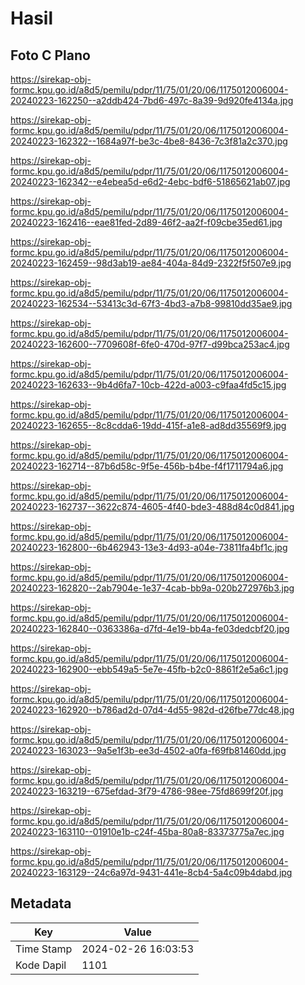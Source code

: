 # Hasil

## Foto C Plano

https://sirekap-obj-formc.kpu.go.id/a8d5/pemilu/pdpr/11/75/01/20/06/1175012006004-20240223-162250--a2ddb424-7bd6-497c-8a39-9d920fe4134a.jpg

https://sirekap-obj-formc.kpu.go.id/a8d5/pemilu/pdpr/11/75/01/20/06/1175012006004-20240223-162322--1684a97f-be3c-4be8-8436-7c3f81a2c370.jpg

https://sirekap-obj-formc.kpu.go.id/a8d5/pemilu/pdpr/11/75/01/20/06/1175012006004-20240223-162342--e4ebea5d-e6d2-4ebc-bdf6-51865621ab07.jpg

https://sirekap-obj-formc.kpu.go.id/a8d5/pemilu/pdpr/11/75/01/20/06/1175012006004-20240223-162416--eae81fed-2d89-46f2-aa2f-f09cbe35ed61.jpg

https://sirekap-obj-formc.kpu.go.id/a8d5/pemilu/pdpr/11/75/01/20/06/1175012006004-20240223-162459--98d3ab19-ae84-404a-84d9-2322f5f507e9.jpg

https://sirekap-obj-formc.kpu.go.id/a8d5/pemilu/pdpr/11/75/01/20/06/1175012006004-20240223-162534--53413c3d-67f3-4bd3-a7b8-99810dd35ae9.jpg

https://sirekap-obj-formc.kpu.go.id/a8d5/pemilu/pdpr/11/75/01/20/06/1175012006004-20240223-162600--7709608f-6fe0-470d-97f7-d99bca253ac4.jpg

https://sirekap-obj-formc.kpu.go.id/a8d5/pemilu/pdpr/11/75/01/20/06/1175012006004-20240223-162633--9b4d6fa7-10cb-422d-a003-c9faa4fd5c15.jpg

https://sirekap-obj-formc.kpu.go.id/a8d5/pemilu/pdpr/11/75/01/20/06/1175012006004-20240223-162655--8c8cdda6-19dd-415f-a1e8-ad8dd35569f9.jpg

https://sirekap-obj-formc.kpu.go.id/a8d5/pemilu/pdpr/11/75/01/20/06/1175012006004-20240223-162714--87b6d58c-9f5e-456b-b4be-f4f1711794a6.jpg

https://sirekap-obj-formc.kpu.go.id/a8d5/pemilu/pdpr/11/75/01/20/06/1175012006004-20240223-162737--3622c874-4605-4f40-bde3-488d84c0d841.jpg

https://sirekap-obj-formc.kpu.go.id/a8d5/pemilu/pdpr/11/75/01/20/06/1175012006004-20240223-162800--6b462943-13e3-4d93-a04e-73811fa4bf1c.jpg

https://sirekap-obj-formc.kpu.go.id/a8d5/pemilu/pdpr/11/75/01/20/06/1175012006004-20240223-162820--2ab7904e-1e37-4cab-bb9a-020b272976b3.jpg

https://sirekap-obj-formc.kpu.go.id/a8d5/pemilu/pdpr/11/75/01/20/06/1175012006004-20240223-162840--0363386a-d7fd-4e19-bb4a-fe03dedcbf20.jpg

https://sirekap-obj-formc.kpu.go.id/a8d5/pemilu/pdpr/11/75/01/20/06/1175012006004-20240223-162900--ebb549a5-5e7e-45fb-b2c0-8861f2e5a6c1.jpg

https://sirekap-obj-formc.kpu.go.id/a8d5/pemilu/pdpr/11/75/01/20/06/1175012006004-20240223-162920--b786ad2d-07d4-4d55-982d-d26fbe77dc48.jpg

https://sirekap-obj-formc.kpu.go.id/a8d5/pemilu/pdpr/11/75/01/20/06/1175012006004-20240223-163023--9a5e1f3b-ee3d-4502-a0fa-f69fb81460dd.jpg

https://sirekap-obj-formc.kpu.go.id/a8d5/pemilu/pdpr/11/75/01/20/06/1175012006004-20240223-163219--675efdad-3f79-4786-98ee-75fd8699f20f.jpg

https://sirekap-obj-formc.kpu.go.id/a8d5/pemilu/pdpr/11/75/01/20/06/1175012006004-20240223-163110--01910e1b-c24f-45ba-80a8-83373775a7ec.jpg

https://sirekap-obj-formc.kpu.go.id/a8d5/pemilu/pdpr/11/75/01/20/06/1175012006004-20240223-163129--24c6a97d-9431-441e-8cb4-5a4c09b4dabd.jpg


## Metadata

| Key        | Value               |
| ---------- | ------------------- |
| Time Stamp | 2024-02-26 16:03:53 |
| Kode Dapil | 1101                |



